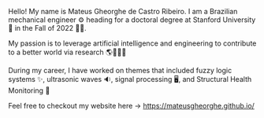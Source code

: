 Hello! My name is Mateus Gheorghe de Castro Ribeiro. I am a Brazilian mechanical engineer ⚙️ heading for a 
doctoral degree at Stanford University🌲 in the Fall of 2022 👨‍🔬.

My passion is to leverage artificial intelligence and engineering to contribute to a better world via research 🌎👨‍💻💡

During my career, I have worked on themes that included fuzzy logic systems ✨, ultrasonic waves 🔉, signal processing 🖥️, and Structural Health Monitoring 📌

Feel free to checkout my website here -> https://mateusgheorghe.github.io/


<!---
MateusGheorghe/MateusGheorghe is a ✨ special ✨ repository because its `README.md` (this file) appears on your GitHub profile.
You can click the Preview link to take a look at your changes.
--->

